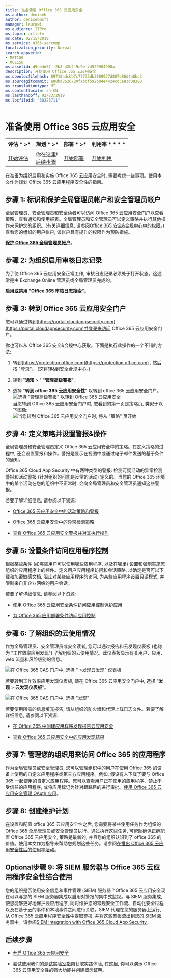 ```yaml
---
title: 准备使用 Office 365 云应用安全
ms.author: deniseb
author: denisebmsft
manager: laurawi
ms.audience: ITPro
ms.topic: article
ms.date: 02/15/2019
ms.service: O365-seccomp
localization_priority: Normal
search.appverid:
- MET150
- MOE150
ms.assetid: d9ee4d67-f2b3-42b4-9c9e-c4529904990a
description: 开始使用 Office 365 云应用安全
ms.openlocfilehash: 89718adcbb7c77735db3009937d887e88d4a8bc3
ms.sourcegitcommit: a80bd8626720fabdf592b84e4424cd3a83d08280
ms.translationtype: MT
ms.contentlocale: zh-CN
ms.lasthandoff: 02/23/2019
ms.locfileid: "30223711"
---
```

# <a name="get-ready-for-office-365-cloud-app-security"></a>准备使用 Office 365 云应用安全
  
|评估 * *\>**|规划 * *\>**|部署 * *\>**|利用率 * * * *|
|:-----|:-----|:-----|:-----|
|[开始评估](office-365-cas-overview.md) <br/> |你在这里!  <br/> [后续步骤](turn-on-office-365-cas.md) <br/> |[开始部署](turn-on-office-365-cas.md) <br/> |[开始利用](utilization-activities-for-ocas.md) <br/> |
   
在准备为组织启用和实施 Office 365 云应用安全时, 需要考虑一些事项。使用本文作为规划 Office 365 云应用程序安全性的指南。
    
## <a name="step-1-identify-and-protect-your-global-and-security-administrator-accounts"></a>步骤 1: 标识和保护全局管理员帐户和安全管理员帐户

全局管理员、安全管理员和安全读者可以访问 Office 365 云应用安全门户以查看策略、查看通知和使用报表。全局管理员和安全管理员可以定义策略并执行其他操作来保护您的组织。(有关详细信息, 请参阅[Office 365 安全&amp;合规中心中的权限](permissions-in-the-security-and-compliance-center.md)。)查看您的组织的用户帐户, 该帐户具有提升的权限作为预防措施。 
  
 **[保护 Office 365 全局管理员帐户](https://docs.microsoft.com/office365/enterprise/protect-your-global-administrator-accounts)**。 
  
## <a name="step-2-turn-on-audit-logging-for-your-organization"></a>步骤 2: 为组织启用审核日志记录

为了使 Office 365 云应用安全正常工作, 审核日志记录必须处于打开状态。这通常是由 Exchange Online 管理员或全局管理员完成的。
  
 **[启用或禁用 "Office 365 审核日志搜索"](turn-audit-log-search-on-or-off.md)**。 
  
## <a name="step-3-go-to-the-office-365-cloud-app-security-portal"></a>步骤 3: 转到 Office 365 云应用安全门户

您可以通过转到[https://portal.cloudappsecurity.com](https://portal.cloudappsecurity.com)并登录来访问 Office 365 云应用安全门户。 

你也可以从 Office 365 安全&amp;合规中心获取。下面是执行此操作的一个不错的方法:

1. 转到[https://protection.office.com](https://protection.office.com) , 然后按 "登录"。 (这将转&amp;到安全合规中心。)
    
2. 转到 "**通知** \> " "**管理高级警报**"。
    
3. 选择 "**转到 office 365 云应用安全性**" 以转到 office 365 云应用安全门户。<br> ![选择 "管理高级警报" 以转到 Office 365 云应用安全](media/958632d4-03e3-4ade-8e22-d5509db6fca7.png)<br>当您转到 Office 365 云应用安全门户时, 您看到的第一页是策略页, 类似于以下图像:<br>![当您转到 Office 365 云应用安全门户时, 将从 "策略" 页开始](media/5cb8833c-4e08-438c-bab3-91b5106f6f3f.png)<br>
  
## <a name="step-4-define-policies-and-set-up-alerts-amp-actions"></a>步骤 4: 定义策略并设置警报&amp;操作

全局管理员和安全管理员定义 Office 365 云应用安全中的策略。在定义策略的过程中, 还会设置警报和操作。警报是显示在视图中或通过电子邮件发送的基于条件的通知。 
  
Office 365 Cloud App Security 中有两种类型的警报: 检测可疑活动的异常检测警报和活动警报 (针对组织的可能是反常的活动) 定义的。当您的 Office 365 环境中的某个活动在您的组织中不正常时, 会向全局管理员和安全管理员通知这些警报。
  
若要了解详细信息, 请参阅以下资源:
  
- [Office 365 云应用安全中的活动策略和警报](activity-policies-and-alerts.md)
    
- [Office 365 云应用安全中的异常检测策略](anomaly-detection-policies-in-ocas.md)
    
- [查看 Office 365 云应用安全警报并对其执行操作](review-office-365-cas-alerts.md)
    

## <a name="step-5-set-up-conditional-access-app-control"></a>步骤 5: 设置条件访问应用程序控制

根据某些条件 (如哪些用户可以使用哪些应用程序, 以及在哪里) 设置和强制实施您组织的应用程序上的控件。定义用户应用程序访问和会话策略, 以确定是否可以下载和加密敏感文档, 阻止对某些应用程序的访问, 为某些应用程序设置只读模式, 并限制来自非企业网络的用户会话。

若要了解详细信息, 请参阅以下资源:

- [使用 Office 365 云应用安全条件访问应用控制保护应用](ocas-conditional-access-app-control.md)

- [为 Office 365 应用部署条件访问应用控制](ocas-deploy-conditional-access-app-control.md)

## <a name="step-6-learn-about-your-organizations-cloud-usage"></a>步骤 6: 了解组织的云使用情况

作为全局管理员、安全管理员或安全读者, 您可以通过报告和云发现仪表板 (也称为 "工作效率应用发现") 了解组织的云使用情况。此仪表板显示有关用户、应用、web 流量和风险级别的信息。
  
![在 Office 365 CAS 门户中, 选择 " \>发现云发现" 仪表板](media/61269290-fd82-4d4b-8045-aea1ebc82287.png)
  
若要转到工作效率应用发现仪表板, 请在 Office 365 云应用安全门户中, 选择 "**发现** \> **云发现仪表板**"。
  
![在 Office 365 CAS 门户中, 选择 "发现"](media/73b5299f-94b5-49dd-a00f-154d188eb2c5.png)
  
若要使用所需的信息填充报告, 请从组织的防火墙和代理上载日志文件。若要了解详细信息, 请参阅以下资源:
  
- [在 Office 365 中创建应用程序发现报告云应用安全](create-app-discovery-reports-in-ocas.md)
    
- [查看 Office 365 云应用安全中的应用发现结果](review-app-discovery-findings-in-ocas.md)
    
## <a name="step-7-manage-apps-that-your-organization-is-using-to-access-office-365"></a>步骤 7: 管理您的组织用来访问 Office 365 的应用程序

作为全局管理员或安全管理员, 您可以管理组织中的用户在使用 Office 365 的设备上使用的自定义应用程序或第三方应用程序。例如, 假设有人下载了要与 Office 365 一起使用的自定义应用程序。您可以查看用户正在使用的应用程序、禁止不受信任的应用程序, 或将应用标记为针对跟踪目的进行审批。[使用 Office 365 云应用安全管理 OAuth 应用](manage-app-permissions-in-ocas.md)。
  
## <a name="step-8-create-a-maintenance-plan"></a>步骤 8: 创建维护计划

在设置和配置 office 365 云应用安全性之后, 您需要将某些使用任务作为组织的 Office 365 全局管理员或安全管理员执行。通过执行这些任务, 可帮助确保正确配置 Office 365 云应用安全, 策略是最新的, 并且您的组织认识到了 office 365 的价值。使用本文作为指导来帮助您规划这些任务。请参阅[在推出 Office 365 云应用安全性后的使用率活动](utilization-activities-for-ocas.md)。

## <a name="optional-step-9-use-your-siem-server-with-office-365-cloud-app-security"></a>Optional步骤 9: 将 SIEM 服务器与 Office 365 云应用程序安全性结合使用

您的组织是否使用安全信息和事件管理 (SIEM) 服务器？Office 365 云应用安全现在可以与您的 SIEM 服务器集成以启用对警报的集中式监视。与 SIEM 服务集成, 使您能够更好地保护云应用程序, 同时维护您的常规安全工作流、自动化安全过程以及在基于云的事件和本地事件之间进行关联。SIEM 代理在您的服务器上运行, 从 Office 365 云应用程序安全性中提取警报, 并将这些警报流出到您的 SIEM 服务器中。请参阅[SIEM integration with Office 365 Cloud App Security](integrate-your-siem-server-with-office-365-cas.md)。
  
## <a name="next-steps"></a>后续步骤

- [开启 Office 365 云应用安全](turn-on-office-365-cas.md)
    
- 尝试使用我们的[测试实验室指南](https://docs.microsoft.com/office365/enterprise/cloud-app-security-for-your-office-365-dev-test-environment)获取实践体验, 在这里, 你可以演示 Office 365 云应用安全性的强大功能并创建概念证明。 
    

